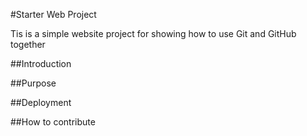 #Starter Web Project 

Tis is a simple website project for
showing how to use Git and GitHub together

##Introduction

##Purpose

##Deployment

##How to contribute
